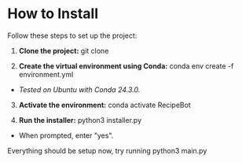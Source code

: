 # How to Install

Follow these steps to set up the project:

1. **Clone the project:**
git clone <repo-url>

2. **Create the virtual environment using Conda:**
conda env create -f environment.yml
- *Tested on Ubuntu with Conda 24.3.0.*

3. **Activate the environment:**
conda activate RecipeBot

4. **Run the installer:**
python3 installer.py
- When prompted, enter "yes".

Everything should be setup now, try running python3 main.py 
